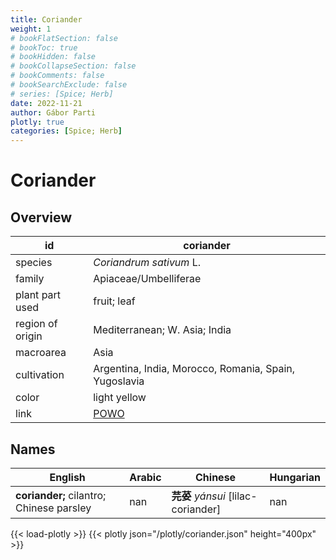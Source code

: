 ```yaml
---
title: Coriander
weight: 1
# bookFlatSection: false
# bookToc: true
# bookHidden: false
# bookCollapseSection: false
# bookComments: false
# bookSearchExclude: false
# series: [Spice; Herb]
date: 2022-11-21
author: Gábor Parti
plotly: true
categories: [Spice; Herb]
---
```


# Coriander

## Overview

|       id       |                      coriander                      |
|----------------|-----------------------------------------------------|
|     species    |               *Coriandrum sativum* L.               |
|     family     |                Apiaceae/Umbelliferae                |
| plant part used|                     fruit; leaf                     |
|region of origin|            Mediterranean; W. Asia; India            |
|    macroarea   |                         Asia                        |
|   cultivation  |Argentina, India, Morocco, Romania, Spain, Yugoslavia|
|      color     |                     light yellow                    |
|      link      | [POWO](https://powo.science.kew.org/taxon/840760-1) |

## Names

|                 English                |Arabic|              Chinese             |Hungarian|
|----------------------------------------|------|----------------------------------|---------|
|**coriander;** cilantro; Chinese parsley|  nan |**芫荽** *yán​sui* [lilac-coriander]|   nan   |

{{< load-plotly >}}
{{< plotly json="/plotly/coriander.json" height="400px" >}}
